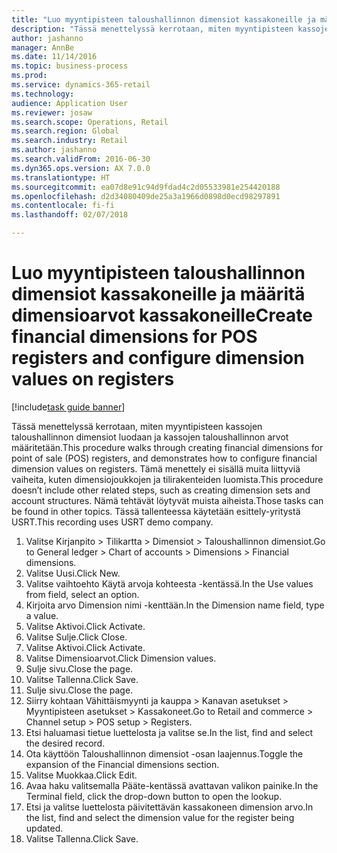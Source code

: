 ```yaml
--- 
title: "Luo myyntipisteen taloushallinnon dimensiot kassakoneille ja määritä dimensioarvot kassakoneille"
description: "Tässä menettelyssä kerrotaan, miten myyntipisteen kassojen taloushallinnon dimensiot luodaan ja kassojen taloushallinnon arvot määritetään."
author: jashanno
manager: AnnBe
ms.date: 11/14/2016
ms.topic: business-process
ms.prod: 
ms.service: dynamics-365-retail
ms.technology: 
audience: Application User
ms.reviewer: josaw
ms.search.scope: Operations, Retail
ms.search.region: Global
ms.search.industry: Retail
ms.author: jashanno
ms.search.validFrom: 2016-06-30
ms.dyn365.ops.version: AX 7.0.0
ms.translationtype: HT
ms.sourcegitcommit: ea07d8e91c94d9fdad4c2d05533981e254420188
ms.openlocfilehash: d2d34080409de25a3a1966d0898d0ecd98297891
ms.contentlocale: fi-fi
ms.lasthandoff: 02/07/2018

---
```

# <a name="create-financial-dimensions-for-pos-registers-and-configure-dimension-values-on-registers"></a><span data-ttu-id="6128c-103">Luo myyntipisteen taloushallinnon dimensiot kassakoneille ja määritä dimensioarvot kassakoneille</span><span class="sxs-lookup"><span data-stu-id="6128c-103">Create financial dimensions for POS registers and configure dimension values on registers</span></span>

[!include[task guide banner](../includes/task-guide-banner.md)]

<span data-ttu-id="6128c-104">Tässä menettelyssä kerrotaan, miten myyntipisteen kassojen taloushallinnon dimensiot luodaan ja kassojen taloushallinnon arvot määritetään.</span><span class="sxs-lookup"><span data-stu-id="6128c-104">This procedure walks through creating financial dimensions for point of sale (POS) registers, and demonstrates how to configure financial dimension values on registers.</span></span> <span data-ttu-id="6128c-105">Tämä menettely ei sisällä muita liittyviä vaiheita, kuten dimensiojoukkojen ja tilirakenteiden luomista.</span><span class="sxs-lookup"><span data-stu-id="6128c-105">This procedure doesn’t include other related steps, such as creating dimension sets and account structures.</span></span> <span data-ttu-id="6128c-106">Nämä tehtävät löytyvät muista aiheista.</span><span class="sxs-lookup"><span data-stu-id="6128c-106">Those tasks can be found in other topics.</span></span> <span data-ttu-id="6128c-107">Tässä tallenteessa käytetään esittely-yritystä USRT.</span><span class="sxs-lookup"><span data-stu-id="6128c-107">This recording uses USRT demo company.</span></span>

1. <span data-ttu-id="6128c-108">Valitse Kirjanpito > Tilikartta > Dimensiot > Taloushallinnon dimensiot.</span><span class="sxs-lookup"><span data-stu-id="6128c-108">Go to General ledger > Chart of accounts > Dimensions > Financial dimensions.</span></span>
2. <span data-ttu-id="6128c-109">Valitse Uusi.</span><span class="sxs-lookup"><span data-stu-id="6128c-109">Click New.</span></span>
3. <span data-ttu-id="6128c-110">Valitse vaihtoehto Käytä arvoja kohteesta -kentässä.</span><span class="sxs-lookup"><span data-stu-id="6128c-110">In the Use values from field, select an option.</span></span>
4. <span data-ttu-id="6128c-111">Kirjoita arvo Dimension nimi -kenttään.</span><span class="sxs-lookup"><span data-stu-id="6128c-111">In the Dimension name field, type a value.</span></span>
5. <span data-ttu-id="6128c-112">Valitse Aktivoi.</span><span class="sxs-lookup"><span data-stu-id="6128c-112">Click Activate.</span></span>
6. <span data-ttu-id="6128c-113">Valitse Sulje.</span><span class="sxs-lookup"><span data-stu-id="6128c-113">Click Close.</span></span>
7. <span data-ttu-id="6128c-114">Valitse Aktivoi.</span><span class="sxs-lookup"><span data-stu-id="6128c-114">Click Activate.</span></span>
8. <span data-ttu-id="6128c-115">Valitse Dimensioarvot.</span><span class="sxs-lookup"><span data-stu-id="6128c-115">Click Dimension values.</span></span>
9. <span data-ttu-id="6128c-116">Sulje sivu.</span><span class="sxs-lookup"><span data-stu-id="6128c-116">Close the page.</span></span>
10. <span data-ttu-id="6128c-117">Valitse Tallenna.</span><span class="sxs-lookup"><span data-stu-id="6128c-117">Click Save.</span></span>
11. <span data-ttu-id="6128c-118">Sulje sivu.</span><span class="sxs-lookup"><span data-stu-id="6128c-118">Close the page.</span></span>
12. <span data-ttu-id="6128c-119">Siirry kohtaan Vähittäismyynti ja kauppa > Kanavan asetukset > Myyntipisteen asetukset > Kassakoneet.</span><span class="sxs-lookup"><span data-stu-id="6128c-119">Go to Retail and commerce > Channel setup > POS setup > Registers.</span></span>
13. <span data-ttu-id="6128c-120">Etsi haluamasi tietue luettelosta ja valitse se.</span><span class="sxs-lookup"><span data-stu-id="6128c-120">In the list, find and select the desired record.</span></span>
14. <span data-ttu-id="6128c-121">Ota käyttöön Taloushallinnon dimensiot -osan laajennus.</span><span class="sxs-lookup"><span data-stu-id="6128c-121">Toggle the expansion of the Financial dimensions section.</span></span>
15. <span data-ttu-id="6128c-122">Valitse Muokkaa.</span><span class="sxs-lookup"><span data-stu-id="6128c-122">Click Edit.</span></span>
16. <span data-ttu-id="6128c-123">Avaa haku valitsemalla Pääte-kentässä avattavan valikon painike.</span><span class="sxs-lookup"><span data-stu-id="6128c-123">In the Terminal field, click the drop-down button to open the lookup.</span></span>
17. <span data-ttu-id="6128c-124">Etsi ja valitse luettelosta päivitettävän kassakoneen dimension arvo.</span><span class="sxs-lookup"><span data-stu-id="6128c-124">In the list, find and select the dimension value for the register being updated.</span></span>
18. <span data-ttu-id="6128c-125">Valitse Tallenna.</span><span class="sxs-lookup"><span data-stu-id="6128c-125">Click Save.</span></span>


